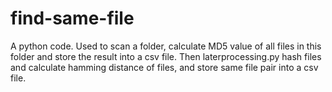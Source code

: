# find-same-file
A python code. Used to scan a folder, calculate MD5 value of all files in this folder and store the result into a csv file. Then laterprocessing.py hash files and calculate hamming distance of files, and store same file pair into a csv file.
